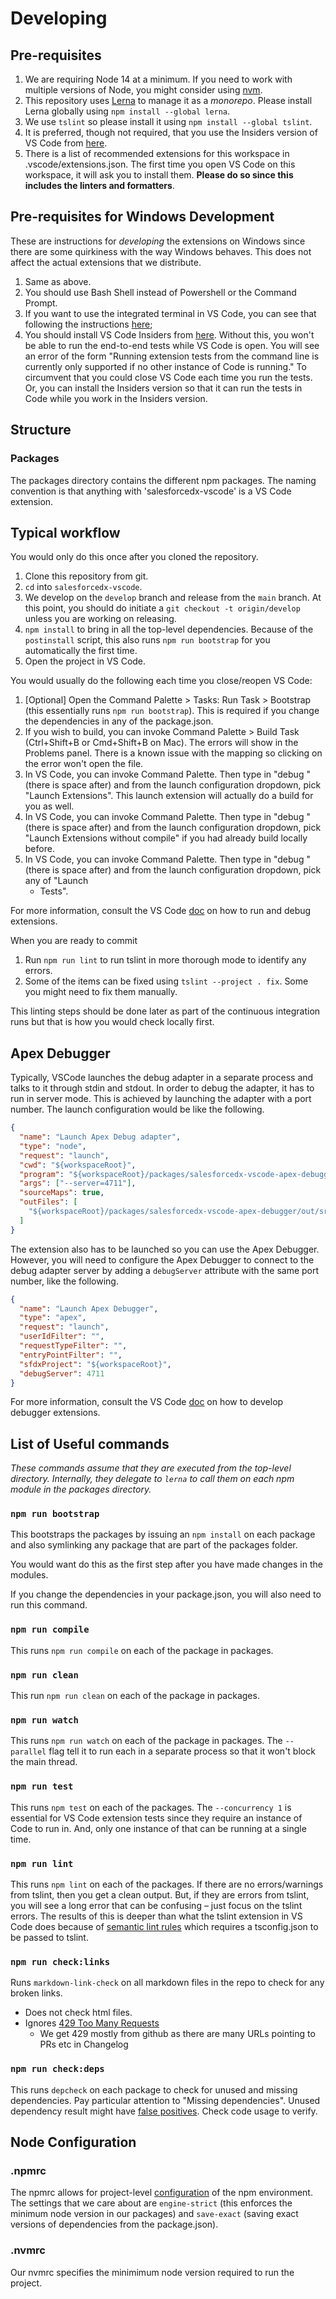 # Developing

## Pre-requisites

1.  We are requiring Node 14 at a minimum. If you need to work with multiple versions of Node, you
    might consider using [nvm](https://github.com/creationix/nvm).
1.  This repository uses [Lerna](https://lernajs.io/) to manage it as a
    _monorepo_. Please install Lerna globally using `npm install --global lerna`.
1.  We use `tslint` so please install it using `npm install --global tslint`.
1.  It is preferred, though not required, that you use the Insiders version of VS
    Code from [here](https://code.visualstudio.com/insiders).
1.  There is a list of recommended extensions for this workspace in
    .vscode/extensions.json. The first time you open VS Code on this workspace,
    it will ask you to install them. **Please do so since this includes the
    linters and formatters**.

## Pre-requisites for Windows Development

These are instructions for _developing_ the extensions on Windows since there
are some quirkiness with the way Windows behaves. This does not affect the
actual extensions that we distribute.

1.  Same as above.
1.  You should use Bash Shell instead of Powershell or the Command Prompt.
1.  If you want to use the integrated terminal in VS Code, you can see that
    following the instructions
    [here](https://code.visualstudio.com/docs/editor/integrated-terminal#_windows);
1.  You should install VS Code Insiders from
    [here](https://code.visualstudio.com/insiders). Without this, you won't be
    able to run the end-to-end tests while VS Code is open. You will see an error
    of the form "Running extension tests from the command line is currently only
    supported if no other instance of Code is running." To circumvent that you
    could close VS Code each time you run the tests. Or, you can install the
    Insiders version so that it can run the tests in Code while you work in the
    Insiders version.

## Structure

### Packages

The packages directory contains the different npm packages. The naming
convention is that anything with 'salesforcedx-vscode' is a VS Code extension.

## Typical workflow

You would only do this once after you cloned the repository.

1.  Clone this repository from git.
1.  `cd` into `salesforcedx-vscode`.
1.  We develop on the `develop` branch and release from the `main` branch. At
    this point, you should do initiate a `git checkout -t origin/develop` unless
    you are working on releasing.
1.  `npm install` to bring in all the top-level dependencies. Because of the
    `postinstall` script, this also runs `npm run bootstrap` for you
    automatically the first time.
1.  Open the project in VS Code.

You would usually do the following each time you close/reopen VS Code:

1.  [Optional] Open the Command Palette > Tasks: Run Task > Bootstrap (this
    essentially runs `npm run bootstrap`). This is required if you change the
    dependencies in any of the package.json.
1.  If you wish to build, you can invoke Command Palette > Build Task
    (Ctrl+Shift+B or Cmd+Shift+B on Mac). The errors will show in the Problems
    panel. There is a known issue with the mapping so clicking on the error won't
    open the file.
1.  In VS Code, you can invoke Command Palette. Then type in "debug " (there is
    space after) and from the launch configuration dropdown, pick "Launch
    Extensions". This launch extension will actually do a build for you as well.
1.  In VS Code, you can invoke Command Palette. Then type in "debug " (there is
    space after) and from the launch configuration dropdown, pick "Launch
    Extensions without compile" if you had already build locally before.
1.  In VS Code, you can invoke Command Palette. Then type in "debug " (there is
    space after) and from the launch configuration dropdown, pick any of "Launch
    - Tests".

For more information, consult the VS Code
[doc](https://code.visualstudio.com/docs/extensions/debugging-extensions) on how
to run and debug extensions.

When you are ready to commit

1.  Run `npm run lint` to run tslint in more thorough mode to identify any
    errors.
1.  Some of the items can be fixed using `tslint --project . fix`. Some you
    might need to fix them manually.

This linting steps should be done later as part of the continuous integration
runs but that is how you would check locally first.

## Apex Debugger

Typically, VSCode launches the debug adapter in a separate process and talks to
it through stdin and stdout. In order to debug the adapter, it has to run in
server mode. This is achieved by launching the adapter with a port number. The
launch configuration would be like the following.

```json
{
  "name": "Launch Apex Debug adapter",
  "type": "node",
  "request": "launch",
  "cwd": "${workspaceRoot}",
  "program": "${workspaceRoot}/packages/salesforcedx-vscode-apex-debugger/out/src/adapter/apexDebug.js",
  "args": ["--server=4711"],
  "sourceMaps": true,
  "outFiles": [
    "${workspaceRoot}/packages/salesforcedx-vscode-apex-debugger/out/src/**/*.js"
  ]
}
```

The extension also has to be launched so you can use the Apex Debugger. However,
you will need to configure the Apex Debugger to connect to the debug adapter
server by adding a `debugServer` attribute with the same port number, like the
following.

```json
{
  "name": "Launch Apex Debugger",
  "type": "apex",
  "request": "launch",
  "userIdFilter": "",
  "requestTypeFilter": "",
  "entryPointFilter": "",
  "sfdxProject": "${workspaceRoot}",
  "debugServer": 4711
}
```

For more information, consult the VS Code
[doc](https://code.visualstudio.com/docs/extensions/example-debuggers) on how to
develop debugger extensions.

## List of Useful commands

_These commands assume that they are executed from the top-level directory.
Internally, they delegate to `lerna` to call them on each npm module in the
packages directory._

### `npm run bootstrap`

This bootstraps the packages by issuing an `npm install` on each package and
also symlinking any package that are part of the packages folder.

You would want do this as the first step after you have made changes in the
modules.

If you change the dependencies in your package.json, you will also need to run
this command.

### `npm run compile`

This runs `npm run compile` on each of the package in packages.

### `npm run clean`

This run `npm run clean` on each of the package in packages.

### `npm run watch`

This runs `npm run watch` on each of the package in packages. The `--parallel`
flag tell it to run each in a separate process so that it won't block the main
thread.

### `npm run test`

This runs `npm test` on each of the packages. The `--concurrency 1` is essential
for VS Code extension tests since they require an instance of Code to run in.
And, only one instance of that can be running at a single time.

### `npm run lint`

This runs `npm lint` on each of the packages. If there are no errors/warnings
from tslint, then you get a clean output. But, if they are errors from tslint,
you will see a long error that can be confusing – just focus on the tslint
errors. The results of this is deeper than what the tslint extension in VS Code
does because of [semantic lint
rules](https://palantir.github.io/tslint/usage/type-checking/) which requires a
tsconfig.json to be passed to tslint.

### `npm run check:links`

Runs `markdown-link-check` on all markdown files in the repo to check for any broken links.

- Does not check html files.
- Ignores [429 Too Many Requests](https://developer.mozilla.org/en-US/docs/Web/HTTP/Status/429)
  - We get 429 mostly from github as there are many URLs pointing to PRs etc in Changelog

### `npm run check:deps`

This runs `depcheck` on each package to check for unused and missing dependencies. Pay particular attention to "Missing dependencies". Unused dependency result might have [false positives](https://github.com/depcheck/depcheck#false-alert). Check code usage to verify.

## Node Configuration

### .npmrc

The npmrc allows for project-level [configuration](https://docs.npmjs.com/cli/v8/using-npm/config) of the npm environment. The settings that we care about are `engine-strict` (this enforces the minimum node version in our packages) and `save-exact` (saving exact versions of dependencies from the package.json).

### .nvmrc

Our nvmrc specifies the minimimum node version required to run the project.
